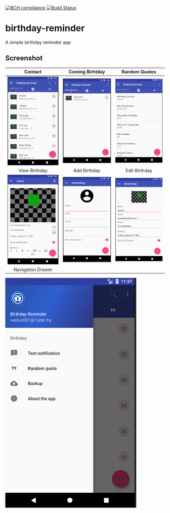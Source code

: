 [![BCH compliance](https://bettercodehub.com/edge/badge/WLun001/birthday-reminder?branch=master)](https://bettercodehub.com/)
[![Build Status](https://travis-ci.org/WLun001/birthday-reminder.svg?branch=master)](https://travis-ci.org/WLun001/birthday-reminder)
# birthday-reminder

A simple birthday reminder app

## Screenshot
Contact            |  Coming Birhtday       |  Random Quotes  
:---------------------------:|:---------------------------:|:---------------------------:
![contact](screenshot/contact.PNG) | ![comingBirthday](screenshot/coming.PNG) | ![quote](screenshot/quote.PNG) 
 View Birthday            | Add Birthday      |  Edit Birthday 
 ![viewBithday](screenshot/view.PNG) |![addBirthday](screenshot/add.PNG) | ![editBirthday](screenshot/edit.PNG)  
  Navigation Drawer          |
  ![nav](screenshot/nav.PNG)
